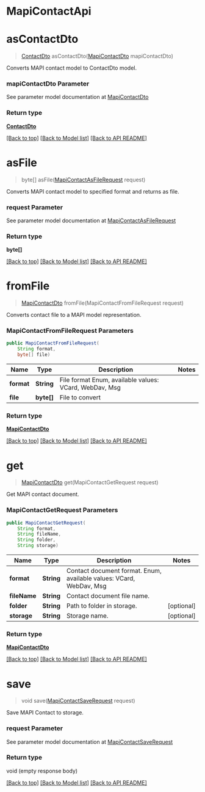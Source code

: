 # MapiContactApi

            
<a name="asContactDto"></a>
# asContactDto
> [ContactDto](ContactDto.md) asContactDto([MapiContactDto](MapiContactDto.md) mapiContactDto)

Converts MAPI contact model to ContactDto model.             

### mapiContactDto Parameter

See parameter model documentation at [MapiContactDto](MapiContactDto.md)

### Return type

[**ContactDto**](ContactDto.md)

[[Back to top]](#) [[Back to Model list]](Models.md) [[Back to API README]](README.md)
            
<a name="asFile"></a>
# asFile
> byte[] asFile([MapiContactAsFileRequest](MapiContactAsFileRequest.md) request)

Converts MAPI contact model to specified format and returns as file.             

### request Parameter

See parameter model documentation at [MapiContactAsFileRequest](MapiContactAsFileRequest.md)

### Return type

**byte[]**

[[Back to top]](#) [[Back to Model list]](Models.md) [[Back to API README]](README.md)
            
<a name="fromFile"></a>
# **fromFile**
> [MapiContactDto](MapiContactDto.md) fromFile(MapiContactFromFileRequest request)

Converts contact file to a MAPI model representation.             

### **MapiContactFromFileRequest** Parameters
```java
public MapiContactFromFileRequest(
    String format, 
    byte[] file)
```

Name | Type | Description | Notes
---- | ---- | ----------- | -----
 **format** | **String**| File format Enum, available values: VCard, WebDav, Msg |
 **file** | **byte[]**| File to convert |

### Return type

[**MapiContactDto**](MapiContactDto.md)

[[Back to top]](#) [[Back to Model list]](Models.md) [[Back to API README]](README.md)

            
<a name="get"></a>
# **get**
> [MapiContactDto](MapiContactDto.md) get(MapiContactGetRequest request)

Get MAPI contact document.             

### **MapiContactGetRequest** Parameters
```java
public MapiContactGetRequest(
    String format, 
    String fileName, 
    String folder, 
    String storage)
```

Name | Type | Description | Notes
---- | ---- | ----------- | -----
 **format** | **String**| Contact document format. Enum, available values: VCard, WebDav, Msg |
 **fileName** | **String**| Contact document file name. |
 **folder** | **String**| Path to folder in storage. | [optional]
 **storage** | **String**| Storage name. | [optional]

### Return type

[**MapiContactDto**](MapiContactDto.md)

[[Back to top]](#) [[Back to Model list]](Models.md) [[Back to API README]](README.md)

            
<a name="save"></a>
# save
> void save([MapiContactSaveRequest](MapiContactSaveRequest.md) request)

Save MAPI Contact to storage.             

### request Parameter

See parameter model documentation at [MapiContactSaveRequest](MapiContactSaveRequest.md)

### Return type

void (empty response body)

[[Back to top]](#) [[Back to Model list]](Models.md) [[Back to API README]](README.md)
